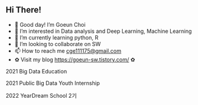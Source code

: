 
## Hi There! ## 
 
- 👋 Good day! I’m Goeun Choi 
- 👀 I’m interested in Data analysis and Deep Learning, Machine Learning
- 🌱 I’m currently learning python, R
- 💞️ I’m looking to collaborate on SW
- 📫 How to reach me cge111175@gmail.com
- ✿ Visit my blog https://goeun-sw.tistory.com/ ✿

2021 Big Data Education

2021 Public Big Data Youth Internship 

2022 YearDream School 2기
